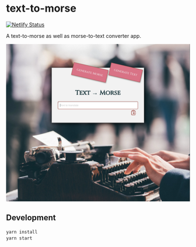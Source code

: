 # text-to-morse

[![Netlify Status](https://api.netlify.com/api/v1/badges/1d647039-aafa-447a-9295-a09ed65c6950/deploy-status)](https://app.netlify.com/sites/heuristic-chandrasekhar-6d67e8/deploys)

A text-to-morse as well as morse-to-text converter app.

![Screenshot of Text-To-Morse](screenshot.png)

## Development

```sh
yarn install
yarn start
```

